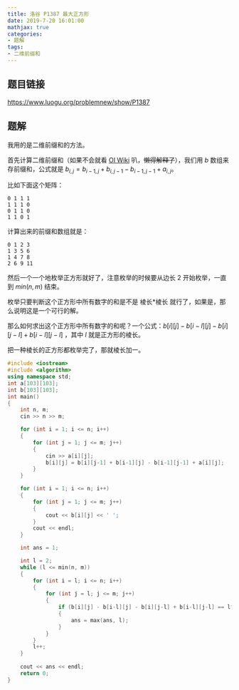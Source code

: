 ```yaml
---
title: 洛谷 P1387 最大正方形
date: 2019-7-20 16:01:00
mathjax: true
categories: 
- 题解
tags: 
- 二维前缀和
---
```


## 题目链接

https://www.luogu.org/problemnew/show/P1387

<!-- More -->

## 题解

我用的是二维前缀和的方法。

首先计算二维前缀和（如果不会就看 [OI Wiki](https://oi-wiki.org/basic/prefix-sum/#_4) 叭，~~懒得解释了~~），我们用 $b$ 数组来存前缀和，公式就是 $b_{i,j} = b_{i - 1,j} + b_{i,j - 1} - b_{i - 1,j - 1} + a_{i,j}$。 

比如下面这个矩阵：

```plain
0 1 1 1
1 1 1 0
0 1 1 0
1 1 0 1
```

计算出来的前缀和数组就是：

```plain
0 1 2 3
1 3 5 6
1 4 7 8
2 6 9 11
```

然后一个一个地枚举正方形就好了，注意枚举的时候要从边长 $2$ 开始枚举，一直到 $min(n, m)$ 结束。

枚举只要判断这个正方形中所有数字的和是不是 棱长*棱长 就行了，如果是，那么说明这是一个可行的解。

那么如何求出这个正方形中所有数字的和呢？一个公式：$b[i][j] - b[i-l][j] - b[i][j-l] + b[i-l][j-l]$ ，其中 $l$ 就是正方形的棱长。

把一种棱长的正方形都枚举完了，那就棱长加一。

```cpp
#include <iostream>
#include <algorithm>
using namespace std;
int a[103][103];
int b[103][103];
int main()
{
    int n, m;
    cin >> n >> m;

    for (int i = 1; i <= n; i++)
    {
        for (int j = 1; j <= m; j++)
        {
            cin >> a[i][j];
            b[i][j] = b[i][j-1] + b[i-1][j] - b[i-1][j-1] + a[i][j];
        }
    }

    for (int i = 1; i <= n; i++)
    {
        for (int j = 1; j <= m; j++)
        {
            cout << b[i][j] << ' ';
        }
        cout << endl;
    }

    int ans = 1;

    int l = 2;
    while (l <= min(n, m))
    {
        for (int i = l; i <= n; i++)
        {
            for (int j = l; j <= m; j++)
            {
                if (b[i][j] - b[i-l][j] - b[i][j-l] + b[i-l][j-l] == l*l)
                {
                    ans = max(ans, l);
                }
            }
        }
        l++;
    }
    
    cout << ans << endl;
    return 0;
}
```

